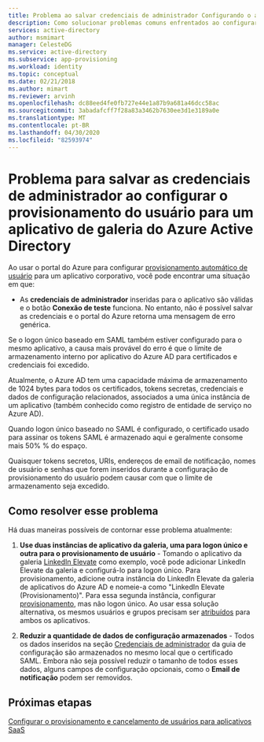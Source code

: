 ```yaml
---
title: Problema ao salvar credenciais de administrador Configurando o aplicativo da galeria do Azure AD
description: Como solucionar problemas comuns enfrentados ao configurar provisionamento do usuário para um aplicativo já listado na Galeria de aplicativos do Azure AD
services: active-directory
author: msmimart
manager: CelesteDG
ms.service: active-directory
ms.subservice: app-provisioning
ms.workload: identity
ms.topic: conceptual
ms.date: 02/21/2018
ms.author: mimart
ms.reviewer: arvinh
ms.openlocfilehash: dc88eed4fe0fb727e44e1a87b9a681a46dcc58ac
ms.sourcegitcommit: 3abadafcff7f28a83a3462b7630ee3d1e3189a0e
ms.translationtype: MT
ms.contentlocale: pt-BR
ms.lasthandoff: 04/30/2020
ms.locfileid: "82593974"
---
```

# <a name="problem-saving-administrator-credentials-while-configuring-user-provisioning-to-an-azure-active-directory-gallery-application"></a>Problema para salvar as credenciais de administrador ao configurar o provisionamento do usuário para um aplicativo de galeria do Azure Active Directory 

Ao usar o portal do Azure para configurar [provisionamento automático de usuário](user-provisioning.md) para um aplicativo corporativo, você pode encontrar uma situação em que:

* As **credenciais de administrador** inseridas para o aplicativo são válidas e o botão **Conexão de teste** funciona. No entanto, não é possível salvar as credenciais e o portal do Azure retorna uma mensagem de erro genérica.

Se o logon único baseado em SAML também estiver configurado para o mesmo aplicativo, a causa mais provável do erro é que o limite de armazenamento interno por aplicativo do Azure AD para certificados e credenciais foi excedido.

Atualmente, o Azure AD tem uma capacidade máxima de armazenamento de 1024 bytes para todos os certificados, tokens secretas, credenciais e dados de configuração relacionados, associados a uma única instância de um aplicativo (também conhecido como registro de entidade de serviço no Azure AD).

Quando logon único baseado no SAML é configurado, o certificado usado para assinar os tokens SAML é armazenado aqui e geralmente consome mais 50% % do espaço.

Quaisquer tokens secretos, URIs, endereços de email de notificação, nomes de usuário e senhas que forem inseridos durante a configuração de provisionamento do usuário podem causar com que o limite de armazenamento seja excedido.

## <a name="how-to-work-around-this-issue"></a>Como resolver esse problema 

Há duas maneiras possíveis de contornar esse problema atualmente:

1. **Use duas instâncias de aplicativo da galeria, uma para logon único e outra para o provisionamento de usuário** - Tomando o aplicativo da galeria [LinkedIn Elevate](../saas-apps/linkedinelevate-tutorial.md) como exemplo, você pode adicionar LinkedIn Elevate da galeria e configurá-lo para logon único. Para provisionamento, adicione outra instância do LinkedIn Elevate da galeria de aplicativos do Azure AD e nomeie-a como "LinkedIn Elevate (Provisionamento)". Para essa segunda instância, configurar [provisionamento](../saas-apps/linkedinelevate-provisioning-tutorial.md), mas não logon único. Ao usar essa solução alternativa, os mesmos usuários e grupos precisam ser [atribuídos](../manage-apps/assign-user-or-group-access-portal.md) para ambos os aplicativos. 

2. **Reduzir a quantidade de dados de configuração armazenados** - Todos os dados inseridos na seção [Credenciais de administrador](user-provisioning.md#how-do-i-set-up-automatic-provisioning-to-an-application) da guia de configuração são armazenados no mesmo local que o certificado SAML. Embora não seja possível reduzir o tamanho de todos esses dados, alguns campos de configuração opcionais, como o **Email de notificação** podem ser removidos.

## <a name="next-steps"></a>Próximas etapas
[Configurar o provisionamento e cancelamento de usuários para aplicativos SaaS](user-provisioning.md)

